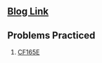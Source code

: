 [Blog Link](https://codeforces.com/blog/entry/45223)
---

## Problems Practiced
1. [CF165E](https://codeforces.com/contest/165/problem/E)
